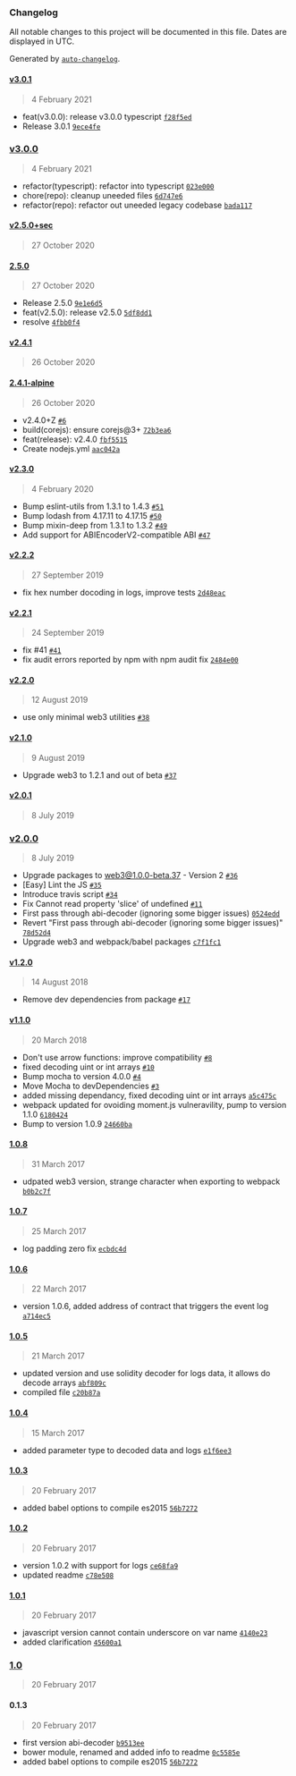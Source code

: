 ### Changelog

All notable changes to this project will be documented in this file. Dates are displayed in UTC.

Generated by [`auto-changelog`](https://github.com/CookPete/auto-changelog).

#### [v3.0.1](https://github.com/sambacha/abi-decoder/compare/v3.0.0...v3.0.1)

> 4 February 2021

- feat(v3.0.0): release v3.0.0 typescript [`f28f5ed`](https://github.com/sambacha/abi-decoder/commit/f28f5eda771b4747667094c5552376308d7e7c1a)
- Release 3.0.1 [`9ece4fe`](https://github.com/sambacha/abi-decoder/commit/9ece4fe0bfe1776a9b3614c2b0fe891eb75b13a0)

### [v3.0.0](https://github.com/sambacha/abi-decoder/compare/v2.5.0+sec...v3.0.0)

> 4 February 2021

- refactor(typescript): refactor into typescript [`023e000`](https://github.com/sambacha/abi-decoder/commit/023e0000259c1854858f88346de85dcd42916673)
- chore(repo): cleanup uneeded files [`6d747e6`](https://github.com/sambacha/abi-decoder/commit/6d747e633537fb28f9ed02c5256ffe70ade1f85e)
- refactor(repo): refactor out uneeded legacy codebase [`bada117`](https://github.com/sambacha/abi-decoder/commit/bada1172d5194501e04eea8be52b52c64bf38f13)

#### [v2.5.0+sec](https://github.com/sambacha/abi-decoder/compare/2.5.0...v2.5.0+sec)

> 27 October 2020

#### [2.5.0](https://github.com/sambacha/abi-decoder/compare/v2.4.1...2.5.0)

> 27 October 2020

- Release 2.5.0 [`9e1e6d5`](https://github.com/sambacha/abi-decoder/commit/9e1e6d51ca073e74670530f818d0f9cce65bb84e)
- feat(v2.5.0): release v2.5.0 [`5df8dd1`](https://github.com/sambacha/abi-decoder/commit/5df8dd1e6447d9641f230e61abfc6241140b47da)
- resolve [`4fbb0f4`](https://github.com/sambacha/abi-decoder/commit/4fbb0f456fac14955c8057206fe1ce0463a42bae)

#### [v2.4.1](https://github.com/sambacha/abi-decoder/compare/2.4.1-alpine...v2.4.1)

> 26 October 2020

#### [2.4.1-alpine](https://github.com/sambacha/abi-decoder/compare/v2.3.0...2.4.1-alpine)

> 26 October 2020

- v2.4.0+Z [`#6`](https://github.com/sambacha/abi-decoder/pull/6)
- build(corejs): ensure corejs@3+ [`72b3ea6`](https://github.com/sambacha/abi-decoder/commit/72b3ea65374109506d5aeb8141a6710387447f72)
- feat(release): v2.4.0 [`fbf5515`](https://github.com/sambacha/abi-decoder/commit/fbf5515ec4a1bee785a3e0ba68ba415978bfea56)
- Create nodejs.yml [`aac042a`](https://github.com/sambacha/abi-decoder/commit/aac042a016ad7c52b30d5bade0b0e17a7931fba7)

#### [v2.3.0](https://github.com/sambacha/abi-decoder/compare/v2.2.2...v2.3.0)

> 4 February 2020

- Bump eslint-utils from 1.3.1 to 1.4.3 [`#51`](https://github.com/sambacha/abi-decoder/pull/51)
- Bump lodash from 4.17.11 to 4.17.15 [`#50`](https://github.com/sambacha/abi-decoder/pull/50)
- Bump mixin-deep from 1.3.1 to 1.3.2 [`#49`](https://github.com/sambacha/abi-decoder/pull/49)
- Add support for ABIEncoderV2-compatible ABI [`#47`](https://github.com/sambacha/abi-decoder/pull/47)

#### [v2.2.2](https://github.com/sambacha/abi-decoder/compare/v2.2.1...v2.2.2)

> 27 September 2019

- fix hex number docoding in logs, improve tests [`2d48eac`](https://github.com/sambacha/abi-decoder/commit/2d48eac1884851c0cea0feff0e64dabd6cb3896d)

#### [v2.2.1](https://github.com/sambacha/abi-decoder/compare/v2.2.0...v2.2.1)

> 24 September 2019

- fix #41 [`#41`](https://github.com/sambacha/abi-decoder/issues/41)
- fix audit errors reported by npm with npm audit fix [`2484e00`](https://github.com/sambacha/abi-decoder/commit/2484e006c49112661548bbc9a01c0903657884a8)

#### [v2.2.0](https://github.com/sambacha/abi-decoder/compare/v2.1.0...v2.2.0)

> 12 August 2019

- use only minimal web3 utilities [`#38`](https://github.com/sambacha/abi-decoder/pull/38)

#### [v2.1.0](https://github.com/sambacha/abi-decoder/compare/v2.0.1...v2.1.0)

> 9 August 2019

- Upgrade web3 to 1.2.1 and out of beta [`#37`](https://github.com/sambacha/abi-decoder/pull/37)

#### [v2.0.1](https://github.com/sambacha/abi-decoder/compare/v2.0.0...v2.0.1)

> 8 July 2019

### [v2.0.0](https://github.com/sambacha/abi-decoder/compare/v1.2.0...v2.0.0)

> 8 July 2019

- Upgrade packages to web3@1.0.0-beta.37 - Version 2 [`#36`](https://github.com/sambacha/abi-decoder/pull/36)
- [Easy] Lint the JS [`#35`](https://github.com/sambacha/abi-decoder/pull/35)
- Introduce travis script [`#34`](https://github.com/sambacha/abi-decoder/pull/34)
- Fix Cannot read property 'slice' of undefined [`#11`](https://github.com/sambacha/abi-decoder/pull/11)
- First pass through abi-decoder (ignoring some bigger issues) [`0524edd`](https://github.com/sambacha/abi-decoder/commit/0524edd662ea6849110468502607e045dace9994)
- Revert "First pass through abi-decoder (ignoring some bigger issues)" [`78d52d4`](https://github.com/sambacha/abi-decoder/commit/78d52d40bdc7156b6b5db7d6f10f9afb91ca8c0e)
- Upgrade web3 and webpack/babel packages [`c7f1fc1`](https://github.com/sambacha/abi-decoder/commit/c7f1fc171e2479b72adbb493917461a5659f63e9)

#### [v1.2.0](https://github.com/sambacha/abi-decoder/compare/v1.1.0...v1.2.0)

> 14 August 2018

- Remove dev dependencies from package [`#17`](https://github.com/sambacha/abi-decoder/pull/17)

#### [v1.1.0](https://github.com/sambacha/abi-decoder/compare/1.0.8...v1.1.0)

> 20 March 2018

- Don't use arrow functions: improve compatibility [`#8`](https://github.com/sambacha/abi-decoder/pull/8)
- fixed decoding uint or int arrays [`#10`](https://github.com/sambacha/abi-decoder/pull/10)
- Bump mocha to version 4.0.0 [`#4`](https://github.com/sambacha/abi-decoder/pull/4)
- Move Mocha to devDependencies [`#3`](https://github.com/sambacha/abi-decoder/pull/3)
- added missing dependancy, fixed decoding uint or int arrays [`a5c475c`](https://github.com/sambacha/abi-decoder/commit/a5c475cd07524b07ba9cfc74a946cd456d5a702c)
- webpack updated for ovoiding moment.js vulneravility, pump to version 1.1.0 [`6180424`](https://github.com/sambacha/abi-decoder/commit/6180424a28169b966e62e496f9ec10a358a97bb2)
- Bump to version 1.0.9 [`24660ba`](https://github.com/sambacha/abi-decoder/commit/24660bab7c7903c54b2a703baf49ac7dabefd206)

#### [1.0.8](https://github.com/sambacha/abi-decoder/compare/1.0.7...1.0.8)

> 31 March 2017

- udpated web3 version, strange character when exporting to webpack [`b0b2c7f`](https://github.com/sambacha/abi-decoder/commit/b0b2c7f50186c3e1d023c0266cbccfce827d3333)

#### [1.0.7](https://github.com/sambacha/abi-decoder/compare/1.0.6...1.0.7)

> 25 March 2017

- log padding zero fix [`ecbdc4d`](https://github.com/sambacha/abi-decoder/commit/ecbdc4dbbea9108953b340b3a89881a6b4232ecf)

#### [1.0.6](https://github.com/sambacha/abi-decoder/compare/1.0.5...1.0.6)

> 22 March 2017

- version 1.0.6, added address of contract that triggers the event log [`a714ec5`](https://github.com/sambacha/abi-decoder/commit/a714ec561ccc100d8b1dd48f0ee05132b0b04b1c)

#### [1.0.5](https://github.com/sambacha/abi-decoder/compare/1.0.4...1.0.5)

> 21 March 2017

- updated version and use solidity decoder for logs data, it allows do decode arrays [`abf809c`](https://github.com/sambacha/abi-decoder/commit/abf809c32e68619a41af9772e5b3bf0ab052b4ae)
- compiled file [`c20b87a`](https://github.com/sambacha/abi-decoder/commit/c20b87ad8a8fadfec481e6babd5d35f3ce61f2ee)

#### [1.0.4](https://github.com/sambacha/abi-decoder/compare/1.0.3...1.0.4)

> 15 March 2017

- added parameter type to decoded data and logs [`e1f6ee3`](https://github.com/sambacha/abi-decoder/commit/e1f6ee344dbaab5d7e3c4df7baed9542f7414ea6)

#### [1.0.3](https://github.com/sambacha/abi-decoder/compare/1.0.2...1.0.3)

> 20 February 2017

- added babel options to compile es2015 [`56b7272`](https://github.com/sambacha/abi-decoder/commit/56b72722c7135931c415319b4115140f550fb353)

#### [1.0.2](https://github.com/sambacha/abi-decoder/compare/1.0.1...1.0.2)

> 20 February 2017

- version 1.0.2 with support for logs [`ce68fa9`](https://github.com/sambacha/abi-decoder/commit/ce68fa99ba04dfcc3c56a045e00f3e8d2fe25e58)
- updated readme [`c78e508`](https://github.com/sambacha/abi-decoder/commit/c78e5085dcb8a26e30a56f3d253ec58fde00f030)

#### [1.0.1](https://github.com/sambacha/abi-decoder/compare/1.0...1.0.1)

> 20 February 2017

- javascript version cannot contain underscore on var name [`4140e23`](https://github.com/sambacha/abi-decoder/commit/4140e2347eed42378e4aa629c76ec01a0afc70b7)
- added clarification [`45600a1`](https://github.com/sambacha/abi-decoder/commit/45600a1f43be6932b8706b8c67bb8b3823982eca)

### [1.0](https://github.com/sambacha/abi-decoder/compare/0.1.3...1.0)

> 20 February 2017

#### 0.1.3

> 20 February 2017

- first version abi-decoder [`b9513ee`](https://github.com/sambacha/abi-decoder/commit/b9513eec3749c6df256bc9835ba34deab1662326)
- bower module, renamed and added info to readme [`0c5585e`](https://github.com/sambacha/abi-decoder/commit/0c5585ec96c6e6b92a39658a88bdf5bdaa2462a3)
- added babel options to compile es2015 [`56b7272`](https://github.com/sambacha/abi-decoder/commit/56b72722c7135931c415319b4115140f550fb353)
